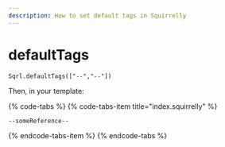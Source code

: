 ```yaml
---
description: How to set default tags in Squirrelly
---
```


# defaultTags

```text
Sqrl.defaultTags(["--","--"])
```

Then, in your template:

{% code-tabs %}
{% code-tabs-item title="index.squirrelly" %}
```text
--someReference--
```
{% endcode-tabs-item %}
{% endcode-tabs %}



